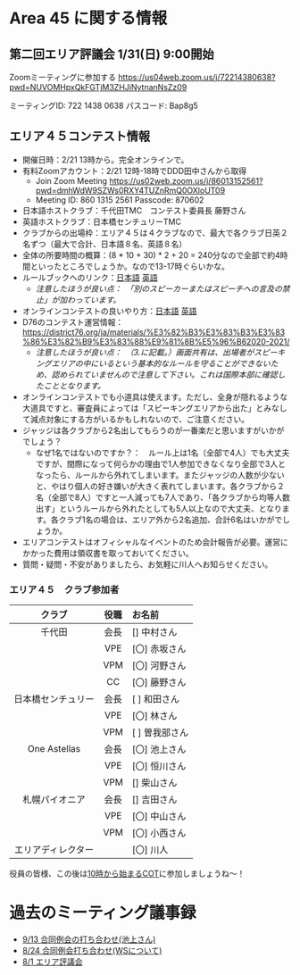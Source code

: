 # Area 45 に関する情報

## 第二回エリア評議会 1/31(日) 9:00開始

Zoomミーティングに参加する
https://us04web.zoom.us/j/72214380638?pwd=NUVOMHpxQkFGTjM3ZHJiNytnanNsZz09

ミーティングID: 722 1438 0638
パスコード: Bap8g5

## エリア４５コンテスト情報

* 開催日時：2/21 13時から。完全オンラインで。
* 有料Zoomアカウント：2/21 12時-18時でDDD田中さんから取得
   * Join Zoom Meeting https://us02web.zoom.us/j/86013152561?pwd=dmhWdW9SZWs0RXY4TUZnRmQ0OXloUT09
   * Meeting ID: 860 1315 2561   Passcode: 870602
* 日本語ホストクラブ：千代田TMC　コンテスト委員長 藤野さん
* 英語ホストクラブ：日本橋センチュリーTMC
* クラブからの出場枠：エリア４５は４クラブなので、最大で各クラブ日英２名ずつ（最大で合計、日本語８名、英語８名）
* 全体の所要時間の概算：(8 * 10 + 30) * 2 + 20 = 240分なので全部で約4時間といったところでしょうか。なので13-17時ぐらいかな。
* ルールブックへのリンク：[日本語](https://github.com/norip6jp/toastmasters/blob/master/area45_20-21/toastmasters-JP1171-speech-contest-rulebook.pdf)  [英語](https://github.com/norip6jp/toastmasters/blob/master/area45_20-21/toastmasters-1171-speech-contest-rulebook_final-2020-2021.pdf)
   * _注意したほうが良い点：　「別のスピーカーまたはスピーチへの言及の禁止」が加わっています。_
* オンラインコンテストの良いやり方：[日本語](https://github.com/norip6jp/toastmasters/blob/master/area45_20-21/Online%20Speech%20Contest%20Best%20Practices(%E6%97%A5%E6%9C%AC%E8%AA%9E%E8%A8%B3).pdf)  [英語](https://github.com/norip6jp/toastmasters/blob/master/area45_20-21/Best%20Practices%20for%20Online%20Speech%20Contests(2020.11).pdf)
* D76のコンテスト運営情報：https://district76.org/ja/materials/%E3%82%B3%E3%83%B3%E3%83%86%E3%82%B9%E3%83%88%E9%81%8B%E5%96%B62020-2021/
   * _注意したほうが良い点：　（3.に記載。）画面共有は、出場者がスピーキングエリアの中にいるという基本的なルールを守ることができないため、認められていませんので注意して下さい。これは国際本部に確認したこととなります。_
* オンラインコンテストでも小道具は使えます。ただし、全身が隠れるような大道具ですと、審査員によっては「スピーキングエリアから出た」とみなして減点対象にする方がいるかもしれないので、ご注意ください。
* ジャッジは各クラブから2名出してもらうのが一番楽だと思いますがいかがでしょう？
   * なぜ1名ではないのですか？：　ルール上は1名（全部で4人）でも大丈夫ですが、間際になって何らかの理由で1人参加できなくなり全部で3人となったら、ルールから外れてしまいます。またジャッジの人数が少ないと、やはり個人の好き嫌いが大きく表れてしまいます。各クラブから２名（全部で8人）ですと一人減っても7人であり、「各クラブから均等人数出す」というルールから外れたとしても5人以上なので大丈夫、となります。各クラブ1名の場合は、エリア外から2名追加、合計6名はいかがでしょうか。
* エリアコンテストはオフィシャルなイベントのため会計報告が必要。運営にかかった費用は領収書を取っておいてください。
* 質問・疑問・不安がありましたら、お気軽に川人へお知らせください。

### エリア４５　クラブ参加者
|クラブ|役職|お名前 |
|:-----:|:---:|:-----------|
| 千代田 | 会長 | [] 中村さん |
| | VPE | [〇] 赤坂さん |
| | VPM | [〇] 河野さん |
| | CC | [〇] 藤野さん |
| 日本橋センチュリー | 会長 | [ ] 和田さん |
| | VPE | [〇] 林さん |
| | VPM | [ ] 曽我部さん |
| One Astellas | 会長 | [〇] 池上さん |
| | VPE | [〇] 恒川さん |
| | VPM | [] 柴山さん |
| 札幌パイオニア | 会長 | [] 吉田さん |
| | VPE | [〇] 中山さん |
| | VPM | [〇] 小西さん |
| エリアディレクター  |  |  [〇] 川人 |

役員の皆様、この後は[10時から始まるCOT](https://github.com/MasayukiTanaka0412/DivisionDCOTTLI/blob/main/README.md)に参加しましょうね～！

# 過去のミーティング議事録
* [9/13 合同例会の打ち合わせ(池上さん)](https://github.com/norip6jp/toastmasters/blob/master/area45_20-21/MinutesJointMeeting0913.md)
* [8/24 合同例会打ち合わせ(WSについて)](https://github.com/norip6jp/toastmasters/blob/master/area45_20-21/DiscussionJointMeeting0824.md)
* [8/1 エリア評議会](https://github.com/norip6jp/toastmasters/blob/master/area45_20-21/AreaCouncil0801.md)

